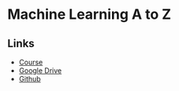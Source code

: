 # Machine Learning A to Z

## Links
* [Course](https://www.udemy.com/course/machinelearning/)
* [Google Drive](https://drive.google.com/drive/folders/1i3jXi0o-COk7L9Mfrg55Ysae8cdEIAHU)
* [Github](https://github.com/Ashleshk/Machine-Learning-A-Z-hands-on-Python-And-R-in-data-Science/tree/master)